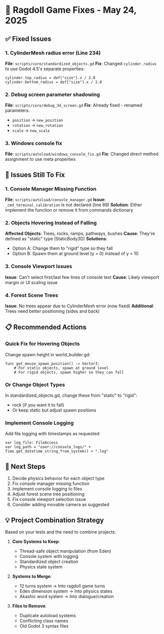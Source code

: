# 🔧 Ragdoll Game Fixes - May 24, 2025

## ✅ Fixed Issues

### 1. **CylinderMesh radius error (Line 234)**
**File**: `scripts/core/standardized_objects.gd`
**Fix**: Changed `cylinder.radius` to use Godot 4.5's separate properties:
```gdscript
cylinder.top_radius = def["size"].x / 2.0
cylinder.bottom_radius = def["size"].x / 2.0
```

### 2. **Debug screen parameter shadowing**
**File**: `scripts/core/debug_3d_screen.gd`
**Fix**: Already fixed - renamed parameters:
- `position` → `new_position`
- `rotation` → `new_rotation`
- `scale` → `new_scale`

### 3. **Windows console fix**
**File**: `scripts/autoload/windows_console_fix.gd`
**Fix**: Changed direct method assignment to use meta properties

## 🔴 Issues Still To Fix

### 1. **Console Manager Missing Function**
**File**: `scripts/autoload/console_manager.gd`
**Issue**: `_cmd_terminal_calibration` is not declared (line 89)
**Solution**: Either implement the function or remove it from commands dictionary

### 2. **Objects Hovering Instead of Falling**
**Affected Objects**: Trees, rocks, ramps, pathways, bushes
**Cause**: They're defined as "static" type (StaticBody3D)
**Solutions**:
- Option A: Change them to "rigid" type so they fall
- Option B: Spawn them at ground level (y = 0) instead of y = 10

### 3. **Console Viewport Issues**
**Issue**: Can't select first/last few lines of console text
**Cause**: Likely viewport margin or UI scaling issue

### 4. **Forest Scene Trees**
**Issue**: No trees appear due to CylinderMesh error (now fixed)
**Additional**: Trees need better positioning (sides and back)

## 📋 Recommended Actions

### Quick Fix for Hovering Objects
Change spawn height in world_builder.gd:
```gdscript
func get_mouse_spawn_position() -> Vector3:
    # For static objects, spawn at ground level
    # For rigid objects, spawn higher so they can fall
```

### Or Change Object Types
In standardized_objects.gd, change these from "static" to "rigid":
- rock (if you want it to fall)
- Or keep static but adjust spawn positions

### Implement Console Logging
Add file logging with timestamps as requested:
```gdscript
var log_file: FileAccess
var log_path = "user://console_logs/" + Time.get_datetime_string_from_system() + ".log"
```

## 🎯 Next Steps

1. Decide physics behavior for each object type
2. Fix console manager missing function
3. Implement console logging to files
4. Adjust forest scene tree positioning
5. Fix console viewport selection issue
6. Consider adding movable camera as suggested

## 💡 Project Combination Strategy

Based on your tests and the need to combine projects:
1. **Core Systems to Keep**:
   - Thread-safe object manipulation (from Eden)
   - Console system with logging
   - Standardized object creation
   - Physics state system

2. **Systems to Merge**:
   - 12 turns system → Into ragdoll game turns
   - Eden dimension system → Into physics states
   - Akashic word system → Into dialogue/creation

3. **Files to Remove**:
   - Duplicate autoload systems
   - Conflicting class names
   - Old Godot 3 syntax files
